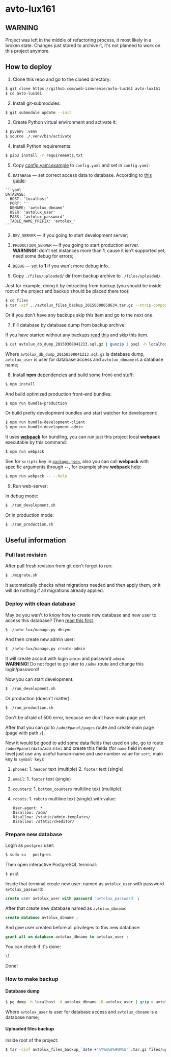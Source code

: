 # avto-lux161

## WARNING

Project was left in the middle of refactoring process,
it most likely in a broken state.
Changes just stored to archive it, it's not planned to work on this project
anymore.

## How to deploy

1. Clone this repo and go to the cloned directory:
  
  ```bash
  $ git clone https://github.com/web-izmerenie/avto-lux161 avto-lux161
  $ cd avto-lux161
  ```
2. Install git-submodules:
  
  ``` bash
  $ git submodule update --init
  ```
  
3. Create Python virtual environment and activate it:
  
  ```bash
  $ pyvenv .venv
  $ source ./.venv/bin/activate
  ```
  
4. Install Python requirements:
  
  ```bash
  $ pip3 install -r requirements.txt
  ```
  
5. Copy [config.yaml.example](./config.yaml.example) to `config.yaml` and
  set in `config.yaml`:
  
  1. `DATABASE` — set correct access data to database.
    According to [this guide](#prepare-new-database):
    
    ```yaml
    DATABASE:
      HOST: 'localhost'
      PORT: ''
      DBNAME: 'avtolux_dbname'
      USER: 'avtolux_user'
      PASS: 'avtolux_password'
      TABLE_NAME_PREFIX: 'avtolux_'
    ```
    
  2. `DEV_SERVER` — if you going to start development server;
  3. `PRODUCTION_SERVER` — if you going to start production server.<br>
    <b>WARNING!:</b> don't set instances more than <b>1</b>,
    cause it isn't supported yet, need some debug for errors;
  4. `DEBUG` — set to <b>1</b> if you wan't more debug info.
  
6. Copy `./files/uploaded/` dir from backup archive to `./files/uploaded/`.
  
  Just for example, doing it by extracting from backup
  (you should be inside root of the project and backup should be placed there too):
  
  ```bash
  $ cd files
  $ tar -xzf ../avtolux_files_backup_20150308050634.tar.gz --strip-components=1 files/uploaded/
  ```
  
  Or if you don't have any backups skip this item and go to the next one.
  
7. Fill database by database dump from backup archive:
  
  If you have started without any backups [read this](#deploy-with-clean-database)
  and skip this item.
  
  ```bash
  $ cat avtolux_db_dump_20150308041213.sql.gz | gunzip | psql -h localhost -d avtolux_dbname -U avtolux_user
  ```
  
  Where `avtolux_db_dump_20150308041213.sql.gz` is database dump,
  `avtolux_user` is user for database access
  and `avtolux_dbname` is a database name;
  
8. Install <b>npm</b> dependencies and build some front-end stuff:
  
  ```bash
  $ npm install
  ```
  
  And build optimized production front-end bundles:
  ```bash
  $ npm run bundle-production
  ```
  
  Or build pretty development bundles and start watcher for development:
  ```bash
  $ npm run bundle-development-client
  $ npm run bundle-development-admin
  ```
  
  It uses [<b>webpack</b>](//webpack.github.io/) for bundling, you can run
  just this project local <b>webpack</b> executable by this command:
  ```bash
  $ npm run webpack
  ```
  See for `scripts` key in [`package.json`](./package.json), also you can call <b>webpack</b>
  with specific arguments through `--`, for example show <b>webpack</b> help:
  ```bash
  $ npm run webpack -- --help
  ```
  
9. Run web-server:
  
  In debug mode:
  ```bash
  $ ./run_development.sh
  ```
  
  Or in production mode:
  ```bash
  $ ./run_production.sh
  ```

## Useful information

### Pull last revision

After pull fresh revision from git don't forget to run:

```bash
$ ./migrate.sh
```

It automatically checks what migrations needed and then apply them, or it
will do nothing if all migrations already applied.

### Deploy with clean database

May be you wan't to know how to create new database and new user
to access this database? Then [read this first](#prepare-new-database).

```bash
$ ./avto-lux/manage.py dbsync
```

And then create new admin user:
```bash
$ ./avto-lux/manage.py create-admin
```
It will create accout with login `admin` and password `admin`.<br>
<b>WARNING!</b> Do not foget to go later to `/adm/` route and change this login/password!

Now you can start development:
```bash
$ ./run_development.sh
```
Or production (doesn't matter):
```bash
$ ./run_production.sh
```
Don't be afraid of 500 error, because we don't have main page yet.

After that you can go to `/adm/#panel/pages` route and create main page
(page with path `/`).

Now it would be good to add some data fields that used on site,
go to route `/adm/#panel/data/add.html` and create this fields
(for `name` field in every level just use any useful human-name
and use number value for `sort`, main key is `symbol key`):
  1. `phones`:
    1. `header` text (multiple)
    2. `footer` text (single)
  2. `email`:
    1. `footer` text (single)
  3. `counters`:
    1. `bottom_counters` multiline text (multiple)
  4. `robots`:
    1. `robots` multiline text (single) with value:

        ```robots
        User-agent: *
        Disallow: /adm/
        Disallow: /static/admin-templates/
        Disallow: /static/ckeditor/
        ```

### Prepare new database

Login as `postgres` user:
```bash
$ sudo su - postgres
```
Then open interactive PostgreSQL terminal:
```bash
$ psql
```
Inside that terminal create new user:
named as `avtolux_user` with password `avtolux_password`:
```sql
create user avtolux_user with password 'avtolux_password' ;
```
After that create new database named as `avtolux_dbname`:
```sql
create database avtolux_dbname ;
```
And give user created before all privileges to this new database:
```sql
grant all on database avtolux_dbname to avtolux_user ;
```
You can check if it's done:
```sql
\l
```
Done!

### How to make backup

#### Database dump

```bash
$ pg_dump -h localhost -d avtolux_dbname -U avtolux_user | gzip > avtolux_db_dump_`date +'%Y%m%d%H%M%S'`.sql.gz
```

Where `avtolux_user` is user for database access
and `avtolux_dbname` is a database name;

#### Uploaded files backup

Inside root of the project:

```bash
$ tar -czvf avtolux_files_backup_`date +'%Y%m%d%H%M%S'`.tar.gz files/uploaded/
```
